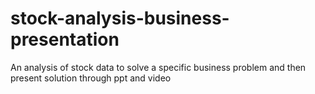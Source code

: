 # stock-analysis-business-presentation
An analysis of stock data to solve a specific business problem and then present solution through ppt and video
